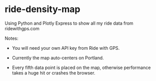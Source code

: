 # ride-density-map
Using Python and Plotly Express to show all my ride data from ridewithgps.com

Notes:
+ You will need your own API key from Ride with GPS. 

+ Currently the map auto-centers on Portland.

+ Every fifth data point is placed on the map, otherwise performance takes a huge hit or crashes the browser. 

